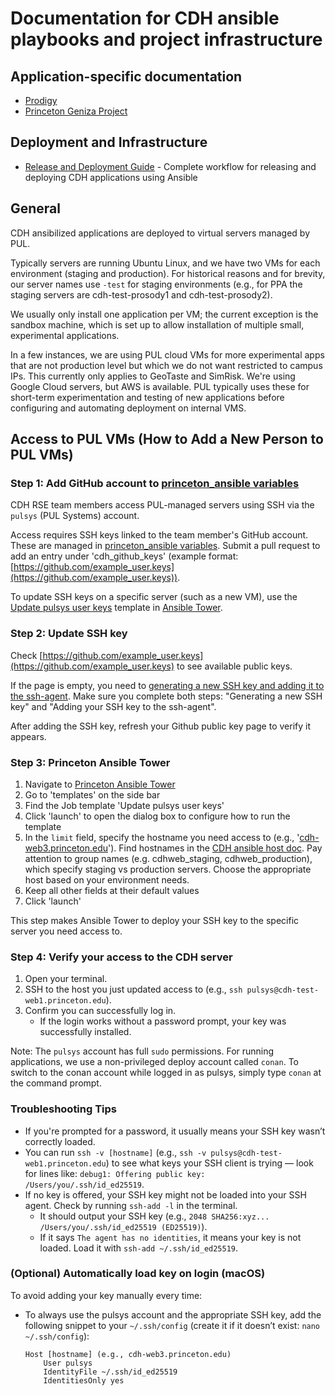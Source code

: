 # Documentation for CDH ansible playbooks and project infrastructure

## Application-specific documentation

- [Prodigy](applications/prodigy.md)
- [Princeton Geniza Project](applications/geniza.md)

## Deployment and Infrastructure

- [Release and Deployment Guide](release-and-deployment-guide.md) - Complete workflow for releasing and deploying CDH applications using Ansible

## General

CDH ansibilized applications are deployed to virtual servers managed by PUL.

Typically servers are running Ubuntu Linux, and we have two VMs for each environment (staging and production). For historical reasons and for brevity, our server names use `-test` for staging environments (e.g., for PPA the staging servers are cdh-test-prosody1 and cdh-test-prosody2).

We usually only install one application per VM; the current exception is the sandbox machine, which is set up to allow installation of multiple small, experimental applications.

In a few instances, we are using PUL cloud VMs for more experimental apps that are not production level but which we do not want restricted to campus IPs. This currently only applies to GeoTaste and SimRisk. We're using Google Cloud servers, but AWS is available. PUL typically uses these for short-term experimentation and testing of new applications before configuring and automating deployment on internal VMS.

## Access to PUL VMs (How to Add a New Person to PUL VMs)

### Step 1: Add GitHub account to [princeton_ansible variables](https://github.com/pulibrary/princeton_ansible/blob/main/group_vars/all/vars.yml#L115)

CDH RSE team members access PUL-managed servers using SSH via the `pulsys` (PUL Systems) account.

Access requires SSH keys linked to the team member's GitHub account. These are managed in [princeton_ansible variables](https://github.com/pulibrary/princeton_ansible/blob/main/group_vars/all/vars.yml#L115). Submit a pull request to add an entry under 'cdh_github_keys' (example format: [https://github.com/example_user.keys](https://github.com/example_user.keys)).

To update SSH keys on a specific server (such as a new VM), use the [Update pulsys user keys](https://ansible-tower.princeton.edu/#/templates/job_template/17/details) template in [Ansible Tower](https://ansible-tower.princeton.edu/).

### Step 2: Update SSH key

Check [https://github.com/example_user.keys](https://github.com/example_user.keys) to see available public keys. 

If the page is empty, you need to [generating a new SSH key and adding it to the ssh-agent](https://docs.github.com/en/authentication/connecting-to-github-with-ssh/generating-a-new-ssh-key-and-adding-it-to-the-ssh-agent). Make sure you complete both steps: "Generating a new SSH key" and "Adding your SSH key to the ssh-agent".

After adding the SSH key, refresh your Github public key page to verify it appears.

### Step 3: Princeton Ansible Tower

1. Navigate to [Princeton Ansible Tower](https://ansible-tower.princeton.edu/#/home)
2. Go to 'templates' on the side bar
3. Find the Job template 'Update pulsys user keys'
4. Click 'launch' to open the dialog box to configure how to run the template
5. In the `limit` field, specify the hostname you need access to (e.g., '[cdh-web3.princeton.edu](http://cdh-web3.princeton.edu/)'). 
    Find hostnames in the [CDH ansible host doc](https://github.com/Princeton-CDH/cdh-ansible/blob/main/inventory/all_hosts). Pay attention to group names (e.g. cdhweb_staging, cdhweb_production), which specify staging vs production servers. Choose the appropriate host based on your environment needs.
6. Keep all other fields at their default values
7. Click 'launch'

This step makes Ansible Tower to deploy your SSH key to the specific server you need access to. 

### Step 4: Verify your access to the CDH server

1. Open your terminal.
2. SSH to the host you just updated access to (e.g., `ssh pulsys@cdh-test-web1.princeton.edu`).
3. Confirm you can successfully log in.
    - If the login works without a password prompt, your key was successfully installed.

Note: The `pulsys` account has full `sudo` permissions. For running applications, we use a non-privileged deploy account called `conan`. To switch to the conan account while logged in as pulsys, simply type `conan` at the command prompt.

### Troubleshooting Tips
- If you're prompted for a password, it usually means your SSH key wasn’t correctly loaded.
- You can run `ssh -v [hostname]` (e.g., `ssh -v pulsys@cdh-test-web1.princeton.edu`) to see what keys your SSH client is trying — look for lines like: `debug1: Offering public key: /Users/you/.ssh/id_ed25519`.
- If no key is offered, your SSH key might not be loaded into your SSH agent. Check by running `ssh-add -l` in the terminal.
    - It should output your SSH key (e.g., `2048 SHA256:xyz... /Users/you/.ssh/id_ed25519 (ED25519)`).
    - If it says `The agent has no identities`, it means your key is not loaded. Load it with `ssh-add ~/.ssh/id_ed25519`.

### (Optional) Automatically load key on login (macOS)
To avoid adding your key manually every time:
- To always use the pulsys account and the appropriate SSH key, add the following snippet to your `~/.ssh/config` (create it if it doesn’t exist: `nano ~/.ssh/config`):
    ```
    Host [hostname] (e.g., cdh-web3.princeton.edu)
        User pulsys
        IdentityFile ~/.ssh/id_ed25519
        IdentitiesOnly yes
    ```






